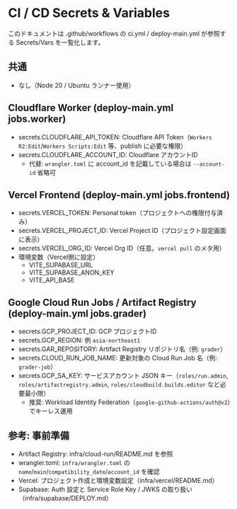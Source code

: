 # CI / CD Secrets & Variables

このドキュメントは .github/workflows の ci.yml / deploy-main.yml が参照する Secrets/Vars を一覧化します。

## 共通
- なし（Node 20 / Ubuntu ランナー使用）

## Cloudflare Worker (deploy-main.yml jobs.worker)
- secrets.CLOUDFLARE_API_TOKEN: Cloudflare API Token（`Workers R2:Edit`/`Workers Scripts:Edit` 等、publish に必要な権限）
- secrets.CLOUDFLARE_ACCOUNT_ID: Cloudflare アカウントID
  - 代替: `wrangler.toml` に account_id を記載している場合は `--account-id` 省略可

## Vercel Frontend (deploy-main.yml jobs.frontend)
- secrets.VERCEL_TOKEN: Personal token（プロジェクトへの権限付与済み）
- secrets.VERCEL_PROJECT_ID: Vercel Project ID（プロジェクト設定画面に表示）
- secrets.VERCEL_ORG_ID: Vercel Org ID（任意。`vercel pull` のメタ用）
- 環境変数（Vercel側に設定）
  - VITE_SUPABASE_URL
  - VITE_SUPABASE_ANON_KEY
  - VITE_API_BASE

## Google Cloud Run Jobs / Artifact Registry (deploy-main.yml jobs.grader)
- secrets.GCP_PROJECT_ID: GCP プロジェクトID
- secrets.GCP_REGION: 例 `asia-northeast1`
- secrets.GAR_REPOSITORY: Artifact Registry リポジトリ名（例: `grader`）
- secrets.CLOUD_RUN_JOB_NAME: 更新対象の Cloud Run Job 名（例: `grader-job`）
- secrets.GCP_SA_KEY: サービスアカウント JSON キー（`roles/run.admin`, `roles/artifactregistry.admin`, `roles/cloudbuild.builds.editor` など必要最小限）
  - 推奨: Workload Identity Federation（`google-github-actions/auth@v2`）でキーレス運用

## 参考: 事前準備
- Artifact Registry: infra/cloud-run/README.md を参照
- wrangler.toml: `infra/wrangler.toml` の `name`/`main`/`compatibility_date`/`account_id` を確認
- Vercel: プロジェクト作成と環境変数設定（infra/vercel/README.md）
- Supabase: Auth 設定と Service Role Key / JWKS の取り扱い（infra/supabase/DEPLOY.md）
